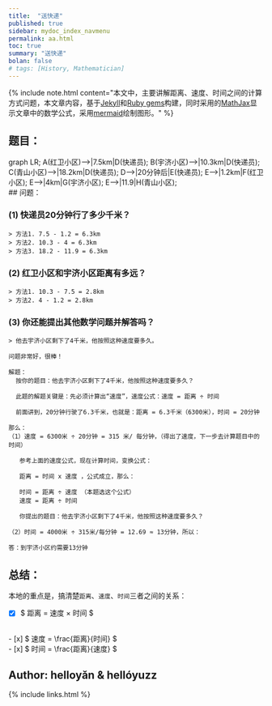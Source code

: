 ```yaml
---
title:  "送快递"
published: true
sidebar: mydoc_index_navmenu
permalink: aa.html
toc: true
summary: "送快递"
bolan: false
# tags: [History, Mathematician]
---
```


{% include note.html content="本文中，主要讲解距离、速度、时间之间的计算方式问题，本文章内容，基于<a href='https://jekyllrb.com/' target='_blank'>Jekyll</a>和<a href='https://gems.ruby-china.com/' target='_blank'>Ruby gems</a>构建，同时采用的<a href='https://github.com/mathjax/MathJax' target='_blank'>MathJax</a>显示文章中的数学公式，采用<a href='https://github.com/mermaid-js/mermaid' target='_blank'>mermaid</a>绘制图形。" %}

<div id="toc"></div>

## 题目：
<div class="mermaid">
    graph LR;
        A(红卫小区)-->|7.5km|D(快递员);
        B(宇济小区)-->|10.3km|D(快递员);
        C(青山小区)-->|18.2km|D(快递员);
        D-->|20分钟后|E(快递员);
        E-->|1.2km|F(红卫小区);
        E-->|4km|G(宇济小区);
        E-->|11.9|H(青山小区);
        
</div>
## 问题：

### (1) 快递员20分钟行了多少千米？
```
> 方法1. 7.5 - 1.2 = 6.3km
> 方法2. 10.3 - 4 = 6.3km
> 方法3. 18.2 - 11.9 = 6.3km
```
### (2) 红卫小区和宇济小区距离有多远？

```
> 方法1. 10.3 - 7.5 = 2.8km
> 方法2. 4 - 1.2 = 2.8km
```
### (3) 你还能提出其他数学问题并解答吗？
```
> 他去宇济小区剩下了4千米，他按照这种速度要多久。

问题非常好，很棒！

解题：
  按你的题目：他去宇济小区剩下了4千米，他按照这种速度要多久？

  此题的解题关键是：先必须计算出“速度”，速度公式：速度 = 距离 ÷ 时间

  前面讲到，20分钟行驶了6.3千米，也就是：距离 = 6.3千米（6300米），时间 = 20分钟

那么：
（1）速度 = 6300米 ÷ 20分钟 = 315 米/ 每分钟，（得出了速度，下一步去计算题目中的时间）

   参考上面的速度公式，现在计算时间，变换公式：

   距离 = 时间 x 速度 ，公式成立，那么：

   时间 = 距离 ÷ 速度 （本题选这个公式）
   速度 = 距离 ÷ 时间

   你提出的题目：他去宇济小区剩下了4千米，他按照这种速度要多久？

（2）时间 = 4000米 ÷ 315米/每分钟 = 12.69 ≈ 13分钟，所以：

答：到宇济小区约需要13分钟
```
## 总结：
本地的重点是，搞清楚`距离`、`速度`、`时间`三者之间的关系：

 - [x] $ 距离 = 速度 × 时间 $  
<br>  
 - [x] $ 速度 = \frac{距离}{时间} $  
<br>  
 - [x] $ 时间 = \frac{距离}{速度} $ 

## Author: helloyǎn & hellóyuzz

<!-- this handles the automatic toc. use ## for subheads to auto-generate the on-page minitoc. if you use html tags, you must supply an ID for the heading element in order for it to appear in the minitoc. -->
<script>
$( document ).ready(function() {
  // Handler for .ready() called.

$('#toc').toc({ minimumHeaders: 0, listType: 'ul', showSpeed: 0, headers: 'h2,h3,h4' });

/* this offset helps account for the space taken up by the floating toolbar. */
$('#toc').on('click', 'a', function() {
  var target = $(this.getAttribute('href'))
    , scroll_target = target.offset().top

  $(window).scrollTop(scroll_target - 10);
  return false
})
  
});
</script>
{% include links.html %}